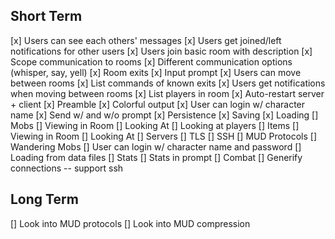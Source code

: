 ## Short Term
[x] Users can see each others' messages
[x] Users get joined/left notifications for other users
[x] Users join basic room with description
[x] Scope communication to rooms
[x] Different communication options (whisper, say, yell)
[x] Room exits
[x] Input prompt
[x] Users can move between rooms
[x] List commands of known exits
[x] Users get notifications when moving between rooms
[x] List players in room
[x] Auto-restart server + client
[x] Preamble
[x] Colorful output 
[x] User can login w/ character name
[x] Send w/ and w/o prompt
[x] Persistence
    [x] Saving
    [x] Loading
[] Mobs
    [] Viewing in Room
    [] Looking At
[] Looking at players
[] Items
    [] Viewing in Room
    [] Looking At
[] Servers
    [] TLS
    [] SSH
    [] MUD Protocols
[] Wandering Mobs
[] User can login w/ character name and password
[] Loading from data files
[] Stats
[] Stats in prompt
[] Combat
[] Generify connections -- support ssh

## Long Term
[] Look into MUD protocols
[] Look into MUD compression